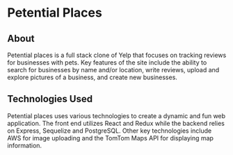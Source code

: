 # Petential Places #

## About ##
Petential places is a full stack clone of Yelp that focuses on tracking reviews for businesses with pets. Key features of the site include the ability to search for businesses by name and/or location, write reviews, upload and explore pictures of a business, and create new businesses.

## Technologies Used ##
Petential places uses various technologies to create a dynamic and fun web application. The front end utilizes React and Redux while the backend relies on Express, Sequelize and PostgreSQL. Other key technologies include AWS for image uploading and the TomTom Maps API for displaying map information.


